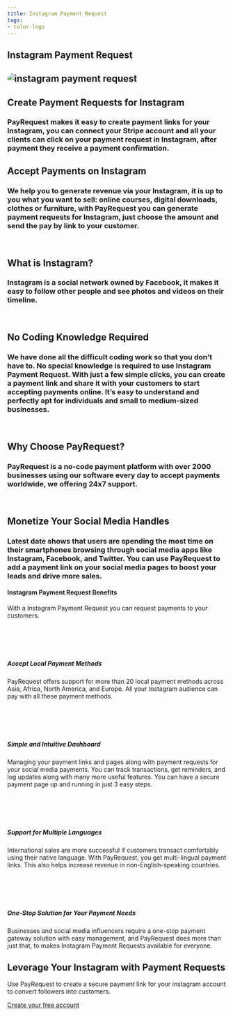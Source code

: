 ```yaml
---
title: Instagram Payment Request
tags:
- color-logo
---
```


<section class="breadcrumb-area">
         <div class="breadcrumb-shape"></div>
         <div class="container">
            <div class="row">
               <div class="col-lg-12">
                  <div class="breadcrumb-inn">
                     <div class="section-title wow fadeInUp" data-wow-duration="1s" data-wow-delay="0.3s" style="visibility: visible; animation-duration: 1s; animation-delay: 0.3s; animation-name: fadeInUp;">
                       <h1> Instagram <span>Payment Request</span></h1>
                     </div>
                  </div>
               </div>
            </div>
         </div>
</section>



<section class="about-page-section section_100">
         <div class="container">
            <div class="row">
               <div class="col-lg-12">

</div>
            </div>
            <div class="row align-items-center">
               <div class="col-lg-4 lg-1">
   <div class="about-page-left wow fadeInLeft" data-wow-duration="1s" data-wow-delay="0.5s" style="visibility: visible; animation-duration: 1s; animation-delay: 0.5s; animation-name: fadeInLeft;">
                     <h2 class="mr-5"><div class="">
 <img src="https://media.payrequest.nl/images/banners/instagram-payment-request.png" alt="instagram payment request" style="
    border-radius: 20px;
">
                     </div></h2>
                  </div>
               </div>
               <div class="col-lg-7">
                  <div class="about-page-text wow fadeInRight" data-wow-duration="1s" data-wow-delay="0.6s" style="visibility: visible; animation-duration: 1s; animation-delay: 0.6s; animation-name: fadeInRight;">
                     <div class="section-title wow fadeInUp" data-wow-duration="1s" data-wow-delay="0.3s" style="visibility: visible; animation-duration: 1s; animation-delay: 0.3s; animation-name: fadeInUp;">
 <h2>Create Payment Requests<span> for Instagram</span></h2>
                  </div>

<h3>
PayRequest makes it easy to create payment links for your Instagram, you can connect your Stripe account and all your clients can click on your payment request in Instagram, after payment they receive a payment confirmation.
</h3>
</div>
</div>
</div>
</div>
</section>




<section class="blog-section section_100">
<div class="container">
<div class="row align-items-center">
<div class="col-lg-10 col-md-12">
<div class="section-title wow fadeInLeft" data-wow-duration="1s" data-wow-delay="0.3s" style="visibility: visible; animation-duration: 1s; animation-delay: 0.3s; animation-name: fadeInLeft;">
<h2> Accept Payments on <span> Instagram</span></h2>
</div>
</div>
</div>
<h3>
We help you to generate revenue via your Instagram, it is up to you what you want to sell: online courses, digital downloads, clothes or furniture, with PayRequest you can generate payment requests for Instagram, just choose the amount and send the pay by link to your customer.
</h3>

<br />
<div class="row align-items-center">
<div class="col-lg-10 col-md-12">
<div class="section-title wow fadeInLeft" data-wow-duration="1s" data-wow-delay="0.3s" style="visibility: visible; animation-duration: 1s; animation-delay: 0.3s; animation-name: fadeInLeft;">
<h2> What is
<span> Instagram?</span></h2>
</div>
</div>
</div>
<h3>
Instagram is a social network owned by Facebook, it makes it easy to follow other people and see photos and videos on their timeline.
</h3>

<br />
<div class="row align-items-center">
<div class="col-lg-10 col-md-12">
<div class="section-title wow fadeInLeft" data-wow-duration="1s" data-wow-delay="0.3s" style="visibility: visible; animation-duration: 1s; animation-delay: 0.3s; animation-name: fadeInLeft;">
<h2> No Coding Knowledge  <span> Required</span></h2>
</div>
</div>
</div>
<h3>
We have done all the difficult coding work so that you don’t have to. No special knowledge is required to use Instagram Payment Request. With just a few simple clicks, you can create a payment link and share it with your customers to start accepting payments online. It’s easy to understand and perfectly apt for individuals and small to medium-sized businesses.
</h3>

<br />
<div class="row align-items-center">
<div class="col-lg-10 col-md-12">
<div class="section-title wow fadeInLeft" data-wow-duration="1s" data-wow-delay="0.3s" style="visibility: visible; animation-duration: 1s; animation-delay: 0.3s; animation-name: fadeInLeft;">
<h2> Why Choose <span> PayRequest?</span></h2>
</div>
</div>
</div>
<h3>
PayRequest is a no-code payment platform with over 2000 businesses using our software every day to accept payments worldwide, we offering 24x7 support.
</h3>

<br />
<div class="row align-items-center">
<div class="col-lg-10 col-md-12">
<div class="section-title wow fadeInLeft" data-wow-duration="1s" data-wow-delay="0.3s" style="visibility: visible; animation-duration: 1s; animation-delay: 0.3s; animation-name: fadeInLeft;">
<h2> Monetize Your <span> Social Media Handles</span></h2>
</div>
</div>
</div>
<h3>
Latest date shows that users are spending the most time on their smartphones browsing through social media apps like Instagram, Facebook, and Twitter. You can use PayRequest to add a payment link on your social media pages to boost your leads and drive more sales.
</h3>

</div>
</section>



<section class="contact-form section_100">
         <div class="container">
            <div class="service-details-text">
 <h4>Instagram Payment Request Benefits</h4>
 <p>
With a Instagram Payment Request you can request payments to your customers.
</p>
                        <div class="service-works">
                           <div class="row">
                              <div class="col-md-6">
                                 <div class="service-works-item">
<div class="service-works-icon2">
<i class="fab fa-instagram" style="padding-right: 10px;font-size: 50px;color: #25b7c7;" aria-hidden="true"></i>
</div>
<div class="service-works-info">
<h5> Accept Local Payment Methods</h5>
<p>
PayRequest offers support for more than 20 local payment methods across Asia, Africa, North America, and Europe. All your Instagram audience can pay with all these payment methods.
</p>
                                    </div>
                                 </div>
                              </div>
<div class="col-md-6">
<div class="service-works-item">
<div class="service-works-icon2">
<i class="fab fa-instagram" style="padding-right: 10px;font-size: 50px;color: #25b7c7;" aria-hidden="true"></i>
</div>
<div class="service-works-info">
<h5> Simple and Intuitive Dashboard </h5>
<p>
Managing your payment links and pages along with payment requests for your social media payments. You can track transactions, get reminders, and log updates along with many more useful features. You can have a secure payment page up and running in just 3 easy steps.
</p>
                                    </div>
                                 </div>
                              </div>
                              <div class="col-md-6">
                                 <div class="service-works-item">
<div class="service-works-icon2">
<i class="fab fa-instagram" style="padding-right: 10px;font-size: 50px;color: #25b7c7;" aria-hidden="true"></i>
</div>
<div class="service-works-info">
<h5> Support for Multiple Languages</h5>
<p>
International sales are more successful if customers transact comfortably using their native language. With PayRequest, you get multi-lingual payment links. This also helps increase revenue in non-English-speaking countries.
 </p>
</div>
                                 </div>
                              </div>
                              <div class="col-md-6">
                                 <div class="service-works-item">
<div class="service-works-icon2">
<i class="fab fa-instagram" style="padding-right: 10px;font-size: 50px;color: #25b7c7;" aria-hidden="true"></i>
</div>
<div class="service-works-info">
<h5> One-Stop Solution for Your Payment Needs</h5>
<p>
Businesses and social media influencers require a one-stop payment gateway solution with easy management, and PayRequest does more than just that,
to makes Instagram Payment Requests available for everyone.
</p>
                                    </div>
                                 </div>
                              </div>
                           </div>
                        </div>
                     </div>



</div>
</section>


<section class="subscribe-section innser_subscribe section_100">
<div class="container">
            <div class="row">
               <div class="col-lg-12">
                  <div class="subscribe-box wow fadeInUp" data-wow-duration="1s" data-wow-delay="0.3s" style="visibility: visible; animation-duration: 1s; animation-delay: 0.3s; animation-name: fadeInUp;">
                     <div class="section-title">
<h2>Leverage Your Instagram with <span> Payment Requests</span></h2>
<p>
Use PayRequest to create a secure payment link for your instagram account to convert followers into customers.
</p>
                     </div>
<a href="https://dashboard.payrequest.io/" class="theme-btn-white wow fadeInUp" data-wow-duration="2s" data-wow-delay="0.5s" style="visibility: visible; animation-duration: 2s; animation-delay: 0.5s; animation-name: fadeInUp;">
Create your free account   <span class="fa fa-chevron-right" aria-hidden="true"></span></a>
</div>
               </div>
            </div>
         </div>
</section>